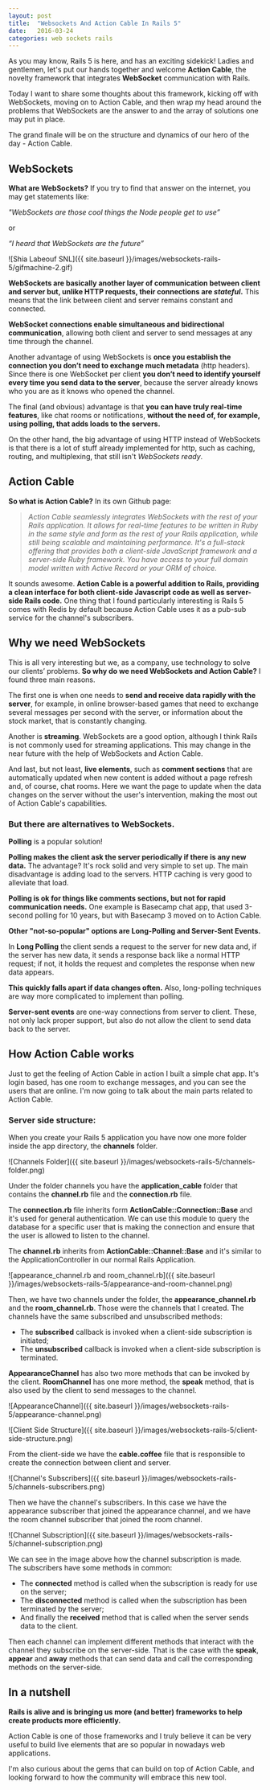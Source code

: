 ```yaml
---
layout: post
title:  "Websockets And Action Cable In Rails 5"
date:   2016-03-24
categories: web sockets rails
---
```

As you may know, Rails 5 is here, and has an exciting sidekick! Ladies and gentlemen, let's put our hands together and welcome **Action Cable**, the novelty framework that integrates **WebSocket** communication with Rails.

Today I want to share some thoughts about this framework, kicking off with WebSockets, moving on to Action Cable, and then wrap my head around the problems that WebSockets are the answer to and the array of solutions one may put in place.

The grand finale will be on the structure and dynamics of our hero of the day - Action Cable.

## WebSockets

**What are WebSockets?** If you try to find that answer on the internet, you may get statements like:

_"WebSockets are those cool things the Node people get to use”_

or

_“I heard that WebSockets are the future”_

![Shia Labeouf SNL]({{ site.baseurl }}/images/websockets-rails-5/gifmachine-2.gif)

**WebSockets are basically another layer of communication between client and server but, unlike HTTP requests, their connections are _stateful_.** This means that the link between client and server remains constant and connected.

**WebSocket connections enable simultaneous and bidirectional communication**, allowing both client and server to send messages at any time through the channel.

Another advantage of using WebSockets is **once you establish the connection you don’t need to exchange much metadata** (http headers). Since there is one WebSocket per client **you don’t need to identify yourself every time you send data to the server**, because the server already knows who you are as it knows who opened the channel.

The final (and obvious) advantage is that **you can have truly real-time features**, like chat rooms or notifications, **without the need of, for example, using polling, that adds loads to the servers.**

On the other hand, the big advantage of using HTTP instead of WebSockets is that there is a lot of stuff already implemented for http, such as caching, routing, and multiplexing, that still isn't _WebSockets ready_.

## Action Cable

**So what is Action Cable?** In its own Github page:

> _Action Cable seamlessly integrates WebSockets with the rest of your Rails application. It allows for real-time features to be written in Ruby in the same style and form as the rest of your Rails application, while still being scalable and maintaining performance. It's a full-stack offering that provides both a client-side JavaScript framework and a server-side Ruby framework. You have access to your full domain model written with Active Record or your ORM of choice._

It sounds awesome. **Action Cable is a powerful addition to Rails, providing a clean interface for both client-side Javascript code as well as server-side Rails code.** One thing that I found particularly interesting is Rails 5 comes with Redis by default because Action Cable uses it as a pub-sub service for the channel's subscribers.

## Why we need WebSockets

This is all very interesting but we, as a company, use technology to solve our clients’ problems. **So why do we need WebSockets and Action Cable?** I found three main reasons.

The first one is when one needs to **send and receive data rapidly with the server**, for example, in online browser-based games that need to exchange several messages per second with the server, or information about the stock market, that is constantly changing.

Another is **streaming**. WebSockets are a good option, although I think Rails is not commonly used for streaming applications. This may change in the near future with the help of WebSockets and Action Cable.

And last, but not least, **live elements**, such as **comment sections** that are automatically updated when new content is added without a page refresh and, of course, chat rooms. Here we want the page to update when the data changes on the server without the user's intervention, making the most out of Action Cable's capabilities.

### But there are alternatives to WebSockets.

**Polling** is a popular solution!

**Polling makes the client ask the server periodically if there is any new data.** The advantage? It's rock solid and very simple to set up. The main disadvantage is adding load to the servers. HTTP caching is very good to alleviate that load.

**Polling is ok for things like comments sections, but not for rapid communication needs.** One example is Basecamp chat app, that used 3-second polling for 10 years, but with Basecamp 3 moved on to Action Cable.

**Other "not-so-popular" options are Long-Polling and Server-Sent Events.**

In **Long Polling** the client sends a request to the server for new data and, if the server has new data, it sends a response back like a normal HTTP request; if not, it holds the request and completes the response when new data appears.

**This quickly falls apart if data changes often.** Also, long-polling techniques are way more complicated to implement than polling.

**Server-sent events** are one-way connections from server to client. These, not only lack proper support, but also do not allow the client to send data back to the server.

## How Action Cable works

Just to get the feeling of Action Cable in action I built a simple chat app. It's login based, has one room to exchange messages, and you can see the users that are online. I'm now going to talk about the main parts related to Action Cable.

### Server side structure:

When you create your Rails 5 application you have now one more folder inside the app directory, the **channels** folder.

![Channels Folder]({{ site.baseurl }}/images/websockets-rails-5/channels-folder.png)

Under the folder channels you have the **application_cable** folder that contains the **channel.rb** file and the **connection.rb** file.

The **connection.rb** file inherits form **ActionCable::Connection::Base** and it's used for general authentication. We can use this module to query the database for a specific user that is making the connection and ensure that the user is allowed to listen to the channel.

The **channel.rb** inherits from **ActionCable::Channel::Base** and it's similar to the ApplicationController in our normal Rails Application.

![appearance_channel.rb and room_channel.rb]({{ site.baseurl }}/images/websockets-rails-5/appearance-and-room-channel.png)

Then, we have two channels under the folder, the **appearance_channel.rb** and the **room_channel.rb**. Those were the channels that I created. The channels have the same subscribed and unsubscribed methods:

*   The **subscribed** callback is invoked when a client-side subscription is initiated;
*   The **unsubscribed** callback is invoked when a client-side subscription is terminated.

**AppearanceChannel** has also two more methods that can be invoked by the client. **RoomChannel** has one more method, the **speak** method, that is also used by the client to send messages to the channel.

![AppearanceChannel]({{ site.baseurl }}/images/websockets-rails-5/appearance-channel.png)

![Client Side Structure]({{ site.baseurl }}/images/websockets-rails-5/client-side-structure.png)

From the client-side we have the **cable.coffee** file that is responsible to create the connection between client and server.

![Channel's Subscribers]({{ site.baseurl }}/images/websockets-rails-5/channels-subscribers.png)

Then we have the channel's subscribers. In this case we have the appearance subscriber that joined the appearance channel, and we have the room channel subscriber that joined the room channel.

![Channel Subscription]({{ site.baseurl }}/images/websockets-rails-5/channel-subscription.png)

We can see in the image above how the channel subscription is made.  
The subscribers have some methods in common:

*   The **connected** method is called when the subscription is ready for use on the server;
*   The **disconnected** method is called when the subscription has been terminated by the server;
*   And finally the **received** method that is called when the server sends data to the client.

Then each channel can implement different methods that interact with the channel they subscribe on the server-side. That is the case with the **speak**, **appear** and **away** methods that can send data and call the corresponding methods on the server-side.

## In a nutshell

**Rails is alive and is bringing us more (and better) frameworks to help create products more efficiently.**

Action Cable is one of those frameworks and I truly believe it can be very useful to build live elements that are so popular in nowadays web applications.

I'm also curious about the gems that can build on top of Action Cable, and looking forward to how the community will embrace this new tool.